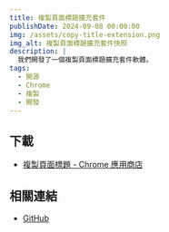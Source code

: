 ```yaml
---
title: 複製頁面標題擴充套件
publishDate: 2024-09-08 00:00:00
img: /assets/copy-title-extension.png
img_alt: 複製頁面標題擴充套件快照
description: |
  我們開發了一個複製頁面標題擴充套件軟體。
tags:
  - 開源
  - Chrome
  - 複製
  - 開發
---
```


## 下載

- [複製頁面標題 - Chrome 應用商店](https://chromewebstore.google.com/detail/copy-page-title/cofmmgbikdpfpdecffpknclhhlnbfnlg)

## 相關連結

- [GitHub](https://github.com/wangrunlin/copy-title-extension)
